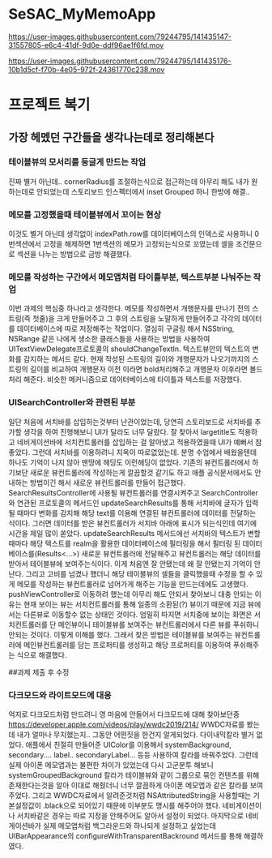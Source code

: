 # SeSAC_MyMemoApp

https://user-images.githubusercontent.com/79244795/141435147-31557805-e6c4-41df-9d0e-ddf96ae1f6fd.mov

https://user-images.githubusercontent.com/79244795/141435176-10b1d5cf-f70b-4e05-972f-24361770c238.mov


# 프로젝트 복기

## 가장 헤멨던 구간들을 생각나는데로 정리해본다

### 테이블뷰의 모서리를 둥글게 만드는 작업
진짜 별거 아닌데.. cornerRadius를 조절하는식으로 접근하는데 아무리 해도 내가 원하는데로 안되었는데 스토리보드 인스펙터에서 inset Grouped 하니 한방에 해결..

### 메모를 고정했을때 테이블뷰에서 꼬이는 현상
이것도 별거 아닌데 생각없이 indexPath.row를 데이터베이스의 인덱스로 사용하니 0번섹션에서 고정을 해제하면 1번섹션의 메모가 고정되는식으로 꼬였는데 셀을 조건문으로 섹션을 나누는 방법으로 금방 해결했다.

### 메모를 작성하는 구간에서 메모앱처럼 타이틀부분, 텍스트부분 나눠주는 작업
이번 과제의 핵심중 하나라고 생각한다. 메모를 작성하면서 개행문자를 만나기 전의 스트링(즉 첫줄)을 크게 만들어주고 그 후의 스트링을 노말하게 만들어주고 각각의 데이터를 데이터베이스에 따로 저장해주는 작업이다.
열심히 구글링 해서 NSString, NSRange 같은 나에게 생소한 클래스들을 사용하는 방법을 사용하여 UITextViewDelegate프로토콜의 shouldChangeTextIn. 텍스트뷰안의 텍스트의 변화를 감지하는 메서드 같다. 현재 작성된 스트링의 길이와 개행문자가 나오기까지의 스트링의 길이를 비교하여 개행문자 이전 이라면 bold처리해주고 개행문자 이후라면 볼드처리 해준다. 비슷한 메커니즘으로 데이터베이스에 타이틀과 텍스트를 저장했다.

### UISearchController와 관련된 부분
일단 처음에 서치바를 삽입하는것부터 난관이었는데, 당연히 스토리보드로 서치바를 추가할 생각을 하여 진행해보니 UI가 달라도 너무 달랐다. 잘 찾아서 largetitle도 적용하고 네비게이션바에 서치컨트롤러를 삽입하는 걸 알아냈고 적용하였을때 UI가 예뻐서 참 좋았다. 그런데 서치바를 이용하려니 지옥이 따로없었는데. 분명 수업에서 배웠을텐데 하나도 기억이 나지 않아 맨땅에 헤딩도 이런헤딩이 없었다. 기존의 뷰컨트롤러에서 하기보단 새로운 뷰컨트롤러에 작성하는게 깔끔할것 같기도 하고 애플 공식문서에서도 안내하는 방법이긴 해서 새로운 뷰컨트롤러를 만들어 접근했다. SearchResultsController에 사용될 뷰컨트롤러를 연결시켜주고 SearchController와 연관된 프로토콜의 메서드인 updateSearchResults를 통해 서치바에 글자가 입력될 때마다 변화를 감지해 해당 text를 이용해 연결된 뷰컨트롤러에 데이터를 전달하는 식이다. 그러면 데이터를 받은 뷰컨트롤러가 서치바 아래에 표시가 되는식인데 여기에 시간을 제일 많이 쏟았다. updateSearchResults 메서드에선 서치바의 텍스트가 변할때마다 해당 텍스트를 realm을 활용한 데이터베이스에 필터링을 해서 필터링 된 데이터베이스를(Results<...>) 새로운 뷰컨트롤러에 전달해주고 뷰컨트롤러는 해당 데이터를 받아서 테이블뷰에 보여주는식이다. 이게 처음엔 잘 안됐는데 왜 잘 안됐는지 기억이 안난다. 그리고 고비를 넘겼나 했더니 해당 테이블뷰의 셀들을 클릭했을때 수정을 할 수 있게 메모를 작성하는 뷰컨트롤러로 넘어가게 해주는 기능을 만드는데에도 고생했다. pushViewController로 이동하려 했는데 아무리 해도 안되서 찾아보니 대충 안되는 이유는 현재 보이는 뷰는 서치컨트롤러를 통해 일종의 소환된(?) 뷰이기 때문에 지금 뷰에서는 다른뷰로 이동할수 없는 상태인 것이다. 엄밀히 따지면 서치중에 보이는 화면은 서치컨트롤러를 단 메인뷰이니 테이블뷰를 보여주는 뷰컨트롤러에서 다른 뷰를 푸쉬하니 안되는 것이다. 이렇게 이해를 했다. 그래서 찾은 방법은 테이블뷰를 보여주는 뷰컨트롤러에 메인뷰컨트롤러를 담는 프로퍼티를 생성하고 해당 프로퍼티를 이용하여 푸쉬해주는 식으로 해결했다.

##과제 제출 후 수정

### 다크모드와 라이트모드에 대응
억지로 다크모드처럼 만드려니 영 마음에 안들어서 다크모드에 대해 찾아보던중 https://developer.apple.com/videos/play/wwdc2019/214/ WWDC자료를 봤는데 내가 얼마나 무지했는지.. 그동안 어떤짓을 한건지 알게되었다. 다이내믹칼라 별거 없었다. 애플에서 친절히 만들어준 UIColor를 이용해서 systemBackground, secondary.... label.. secondaryLabel... 등등 사용하여 칼라를 바꿔주었다. 그런데 실제 아이폰 메모앱과는 불편한 차이가 있었는데 다시 고군분투 해보니 systemGroupedBackground 칼라가 테이블뷰와 같이 그룹으로 묶인 컨텐츠를 위해 존재한다는것을 알아 이대로 해줬더니 너무 깔끔하게 아이폰 메모앱과 같은 칼라를 보여주었다. 그리고 WWDC자료에서 알려준것처럼 NSAttributedString을 사용할때는 기본설정값이 .black으로 되어있기 때문에 이부분도 명시를 해주어야 했다. 네비게이션이나 서치바같은 경우는 따로 지정을 안해주어도 알아서 설정이 되었다. 마지막으로 네비게이션바가 실제 메모앱처럼 백그라운드와 하나되게 설정하고 싶었는데 UIBarAppearance의 configureWithTransparentBackround 메서드를 통해 해결하였다.
